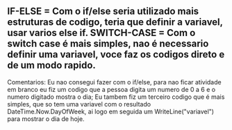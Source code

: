 IF-ELSE = Com o if/else seria utilizado mais estruturas de codigo, teria que definir a variavel, usar varios else if.
SWITCH-CASE = Com o switch case é mais simples, nao é necessario definir uma variavel, voce faz os codigos direto e de um modo rapido.
----------------------------------------------------------------------------------------------------------------------------------------------------------------
Comentarios:
Eu nao consegui fazer com o if/else, para nao ficar atividade em branco eu fiz um codigo que a pessoa digita um numero de 0 a 6 e o numero digitado mostra o dia;
Eu tambem fiz um terceiro codigo que é mais simples, que so tem uma variavel com o resultado DateTime.Now.DayOfWeek, ai logo em seguida um WriteLine("variavel") para mostrar o dia de hoje.
